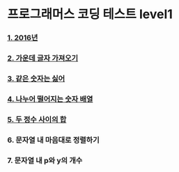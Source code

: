 # 프로그래머스 코딩 테스트 level1

### [1. 2016년](https://github.com/k0102575/Programmers/blob/master/level1/1_year2016.js)

### [2. 가운데 글자 가져오기](https://github.com/k0102575/Programmers/blob/master/level1/2_getMiddleLetter.js)

### [3. 같은 숫자는 싫어](https://github.com/k0102575/Programmers/blob/master/level1/3_iHateSameNumbers.js)

### [4. 나누어 떨어지는 숫자 배열](https://github.com/k0102575/Programmers/blob/master/level1/4_fallingNumberArray.js)

### [5. 두 정수 사이의 합](https://github.com/k0102575/Programmers/blob/master/level1/5_sumTwoIntegers.js)

### 6. 문자열 내 마음대로 정렬하기

### 7. 문자열 내 p와 y의 개수